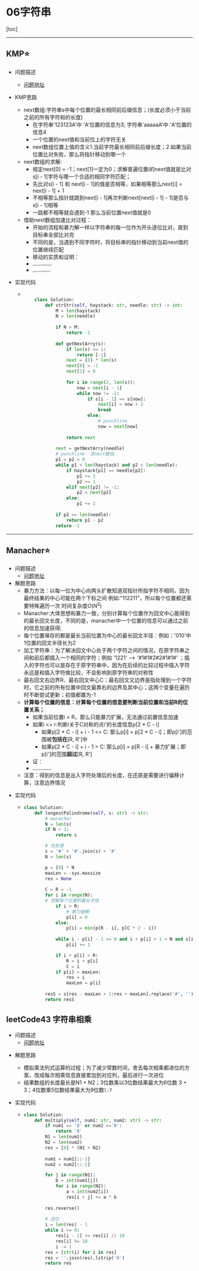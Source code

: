 # 06字符串

[toc]

---

## KMP:star:

*   问题描述
    *   [问题地址](https://leetcode.cn/problems/find-the-index-of-the-first-occurrence-in-a-string/description/)




*   KMP思路
    *   next数组:字符串s中每个位置的最长相同前后缀信息；(长度必须小于当前之前的所有字符和的长度)
        *   在字符串'123123A'中 'A'位置的信息为3; 字符串'aaaaaA'中 'A'位置的信息4
        *   一个位置的next值和当前位上的字符无关
        *   next数组位置上值的含义1.当前字符最长相同前后缀长度；2.如果当前位置比对失败，那么将指针移动到哪一个
    *   next数组的求解:
        *   规定next[0] = -1；next[1]一定为0；求解普遍位置i的next值就是比对s[i - 1]字符与哪一个合适的相同字符匹配；
        *   先比对s[i - 1] 和 next[i - 1]的值是否相等，如果相等那么next[i] = next[i - 1] + 1
        *   不相等那么指针就跳到next[i - 1]再次判断next[next[i - 1] - 1]是否与s[i - 1]相等
        *   一路都不相等就会遇到-1 那么当前位置next值就是0
    *   借助next数组加速比对过程：
        *   开始的流程和暴力解一样以字符串的每一位作为开头逐位比对，直到目标串全部比对完
        *   不同的是，当遇到不同字符时，将目标串的指针移动到当前next值的位置继续匹配
        *   移动的实质和证明：
        *   <img src="images/image-20230228105046678.png" alt="image-20230228105046678" style="zoom:25%;" />
        *   <img src="images/image-20230228105117115.png" alt="image-20230228105117115" style="zoom:25%;" />


*   实现代码


    *   ```python
        
            class Solution:
                def strStr(self, haystack: str, needle: str) -> int:
                    M = len(haystack)
                    N = len(needle)
            
                    if N > M:
                        return -1
                    
                    def getNextArry(s):
                        if len(s) == 1:
                            return [-1]
                        next = [0] * len(s)
                        next[0] = -1
                        next[1] = 0
                        
                        for i in range(2, len(s)):
                            now = next[i - 1]
                            while now != -1:
                                if s[i - 1] == s[now]:
                                    next[i] = now + 1
                                    break
                                else:
                                    # punchline
                                    now = next[now]
            
                        return next
                    
                    next = getNextArry(needle)
                    # punchline  求next数组
                    p1 = p2 = 0
                    while p1 < len(haystack) and p2 < len(needle):
                        if haystack[p1] == needle[p2]:
                            p1 += 1
                            p2 += 1
                        elif next[p2] != -1:
                            p2 = next[p2]
                        else:
                            p1 += 1
            
                    if p2 == len(needle):
                        return p1 - p2
                    return -1
        ```




















---

## Manacher:star:

*   问题描述
    *   [问题地址](https://leetcode.cn/problems/longest-palindromic-substring/description/)
*   解题思路
    *   暴力方法：以每一位为中心向两头扩散知道双指针所指字符不相同，因为最终结果的中心可能在两个下标之间 例如:"112211"，所以每个位置都还需要特殊遍历一次 时间复杂度$O(N^2)$
    *   Manacher:大体思想和暴力一致，分别计算每个位置作为回文中心能得到的最长回文长度，不同的是，manacher中一个位置的信息可以通过之前的信息加速获得;
    *   每个位置保存的都是最长当前位置为中心的最长回文半径：例如：'010'中1位置的回文半径长为2
    *   加工字符串：为了解决回文中心处于两个字符之间的情况，在原字符串之间和前后都插入一个相同的字符；例如 '1221' --> '#1#1#2#2#1#1#' ；插入的字符也可以是存在于原字符串中，因为在后续的比较过程中插入字符永远是和插入字符做比较，不会影响到原字符串的对称性
    *   最右回文右边界R、最右回文中心C：最右回文又边界是指处理到一个字符时，它之前的所有位置中回文最靠右的边界及其中心；这两个变量在遍历时不断尝试更新；初值都置为-1
    *   **计算每个位置的信息：计算每个位置的信息要判断当前位置和当前R的位置关系；**
        *   如果当前位置i > R，那么只能暴力扩展，无法通过前置信息加速
        *   如果i <= r:判断i关于C对称的点i’的长度信息p[2 * C - i]
            *   如果p[2 * C - i] + i - 1 <= C: 那么p[i] = p[2 * C - i]；即p[i']的范围被**包括在**[R, R']中
            *   如果p[2 * C - i] + i - 1 > C: 那么p[i] = p[R - i] + 暴力扩展；即p[i']的范围**超过**[R, R']
        *   证：
        *   <img src="images/image-20230228084917402.png" alt="image-20230228084917402" style="zoom: 25%;" />
    *   注意：得到的信息是出入字符处理后的长度，在还原是需要进行偏移计算，注意边界情况



-   实现代码

    -   ```python
        class Solution:
            def longestPalindrome(self, s: str) -> str:
                # manacher
                N = len(s)
                if N < 2:
                    return s   
        
                # 先处理
                s = '#' + '#'.join(s) + '#'
                N = len(s)
        
                p = [0] * N
                maxLen = -sys.maxsize
                res = None
                        
                C = R = -1
                for i in range(N):
                # 求解每个位置的最长半径
                    if i > R:
                        # 暴力破解
                        p[i] = 0
                    else:
                        p[i] = min(p[R - i], p[C * 2 - i])
                    
                    while i - p[i] - 1 >= 0 and i + p[i] + 1 < N and s[i - p[i] - 1] == s[i + p[i] + 1]:
                        p[i] += 1
        
                    if i + p[i] > R:
                        R = i + p[i]
                        C = i
                    if p[i] > maxLen:
                        res = i
                        maxLen = p[i]
                
                resS = s[res - maxLen + 1:res + maxLen].replace('#', '')
                return resS
        ```



## leetCode43 字符串相乘

*   问题描述
    *   [问题地址](https://leetcode.cn/problems/multiply-strings/)

-   解题思路

    -   模拟乘法列式运算的过程；为了减少常数时间，舍去每次相乘都进位的方案，改成每次相乘信息直接累加到对应列，最后进行一次进位
    -   结果数组的长度最长是N1 + N2；3位数乘以3位数结果最大为6位数 3 + 3；4位数乘5位数结果最大为9位数`l:7`

-   实现代码

    -   ```python
        class Solution:
            def multiply(self, num1: str, num2: str) -> str:
                if num1 == '0' or num2 =='0':
                    return '0'
                N1 = len(num1)
                N2 = len(num2)
                res = [0] * (N1 + N2)
                
                num1 = num1[::-1]
                num2 = num2[::-1]
        
                for j in range(N1):
                    b = int(num1[j])
                    for i in range(N2):
                        a = int(num2[i])
                        res[i + j] += a * b
                
                res.reverse()
                
                # 进位
                i = len(res) - 1
                while i >= 0:
                    res[i - 1] += res[i] // 10
                    res[i] %= 10
                    i -= 1
                res = [str(i) for i in res]
                res = ''.join(res).lstrip('0')
                return res
        ```





